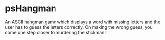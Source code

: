 # psHangman
An ASCII hangman game which displays a word with missing letters and the user has to guess the letters correctly. On making the wrong guess, you come one step closer to murdering the stickman!
